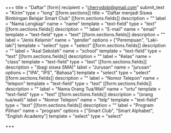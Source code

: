 +++
title = "Daftar"
[form]
recipient = "cherrydobi@gmail.com"
submit_text = "Kirim"
type = "long"
[[form.sections]]
title = "Daftar menjadi Siswa Bimbingan Belajar Smart Club"
[[form.sections.fields]]
description = ""
label = "Nama Lengkap"
name = "name"
template = "text-field"
type = "text"
[[form.sections.fields]]
description = ""
label = "E-mail"
name = "email"
template = "text-field"
type = "text"
[[form.sections.fields]]
description = ""
label = "Jenis Kelamin"
name = "gender"
options = ["Perempuan", "Laki-laki"]
template = "select"
type = "select"
[[form.sections.fields]]
description = ""
label = "Asal Sekolah"
name = "school"
template = "text-field"
type = "text"
[[form.sections.fields]]
description = ""
label = "Kelas"
name = "class"
template = "text-field"
type = "text"
[[form.sections.fields]]
description = "(bagi siswa SMA)"
label = "Jurusan"
name = "jurusan"
options = ["IPA", "IPS", "Bahasa"]
template = "select"
type = "select"
[[form.sections.fields]]
description = ""
label = "Nomor Telepon"
name = "telepon"
template = "text-field"
type = "text"
[[form.sections.fields]]
description = ""
label = "Nama Orang Tua/Wali"
name = "ortu"
template = "text-field"
type = "text"
[[form.sections.fields]]
description = "(orang tua/wali)"
label = "Nomor Telepon"
name = "telp"
template = "text-field"
type = "text"
[[form.sections.fields]]
description = ""
label = "Program Pilihan"
name = "program"
options = ["Smart Club", "Smart Alphabet", "English Academy"]
template = "select"
type = "select"

+++
